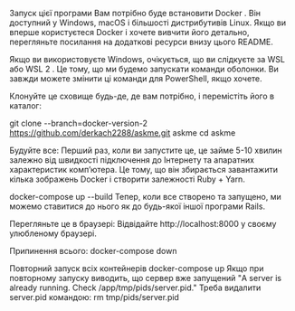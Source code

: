 Запуск цієї програми Вам потрібно буде встановити Docker . Він доступний у Windows, macOS і більшості дистрибутивів Linux. Якщо ви вперше користуєтеся Docker і хочете вивчити його детально, перегляньте посилання на додаткові ресурси внизу цього README.

Якщо ви використовуєте Windows, очікується, що ви слідкуєте за WSL або WSL 2 . Це тому, що ми будемо запускати команди оболонки. Ви завжди можете змінити ці команди для PowerShell, якщо хочете.

Клонуйте це сховище будь-де, де вам потрібно, і перемістіть його в каталог:

git clone --branch=docker-version-2 https://github.com/derkach2288/askme.git askme cd askme

Будуйте все: Перший раз, коли ви запустите це, це займе 5-10 хвилин залежно від швидкості підключення до Інтернету та апаратних характеристик комп’ютера. Це тому, що він збирається завантажити кілька зображень Docker і створити залежності Ruby + Yarn.

docker-compose up --build Тепер, коли все створено та запущено, ми можемо ставитися до нього як до будь-якої іншої програми Rails.

Перегляньте це в браузері: Відвідайте http://localhost:8000 у своєму улюбленому браузері.

Припинення всього: docker-compose down

Повторний запуск всіх контейнерів docker-compose up Якщо при повторному запуску виводить, що сервер вже запущений "A server is already running. Check /app/tmp/pids/server.pid." Треба видалити server.pid командою: rm tmp/pids/server.pid